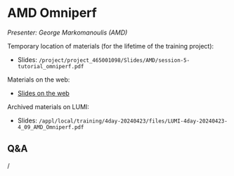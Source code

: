 # AMD Omniperf

<!-- Cannot do in full italics as the ã is misplaced which is likely an mkdocs bug. -->
*Presenter: George Markomanoulis (AMD)*

<!--
Course materials will be provided during and after the course.
-->

<!--
<video src="https://462000265.lumidata.eu/4day-20240423/recordings/4_09_AMD_Omniperf.mp4" controls="controls">
</video>
-->

Temporary location of materials (for the lifetime of the training project):

-   Slides: `/project/project_465001098/Slides/AMD/session-5-tutorial_omniperf.pdf`

Materials on the web:

-   [Slides on the web](https://462000265.lumidata.eu/4day-20240423/files/LUMI-4day-20240423-4_09_AMD_Omniperf.pdf)

Archived materials on LUMI:

-   Slides: `/appl/local/training/4day-20240423/files/LUMI-4day-20240423-4_09_AMD_Omniperf.pdf`

<!--
-   Recording: `/appl/local/training/4day-20240423/recordings/4_09_AMD_Omniperf.mp4`
-->


## Q&A

/
